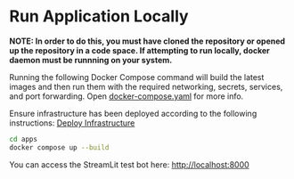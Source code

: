 # Run Application Locally

**NOTE: In order to do this, you must have cloned the repository or opened up the repository in a code space.  If attempting to run locally, docker daemon must be runnning on your system.**

Running the following Docker Compose command will build the latest images and then run them with the required networking, secrets, services, and port forwarding. Open [docker-compose.yaml](../../apps/docker-compose.yaml) for more info.

Ensure infrastructure has been deployed according to the following instructions: [Deploy Infrastructure](../../infra/README.md)

```bash
cd apps
docker compose up --build
```

You can access the StreamLit test bot here: <http://localhost:8000>
